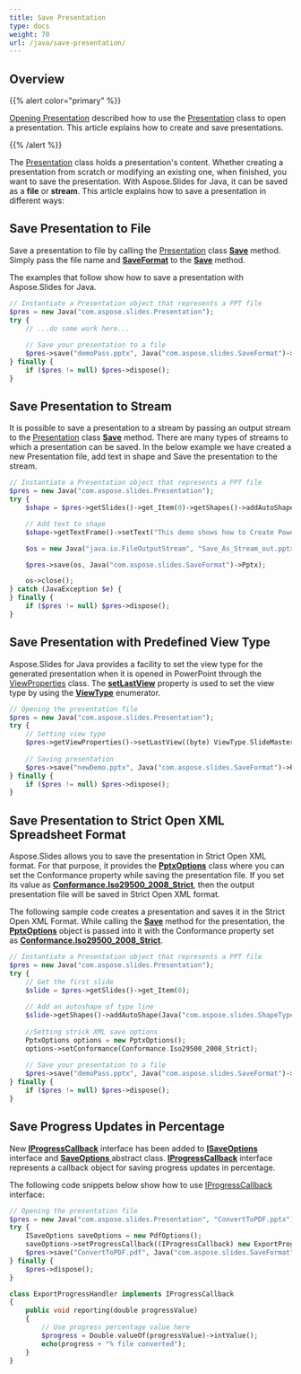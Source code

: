 ```yaml
---
title: Save Presentation
type: docs
weight: 70
url: /java/save-presentation/
---
```


## **Overview**
{{% alert color="primary" %}} 

[Opening Presentation](/slides/java/opening-a-presentation/) described how to use the [Presentation](https://apireference.aspose.com/slides/java/com.aspose.slides/Presentation) class to open a presentation. This article explains how to create and save presentations.

{{% /alert %}} 

The [Presentation](https://apireference.aspose.com/slides/java/com.aspose.slides/Presentation) class holds a presentation's content. Whether creating a presentation from scratch or modifying an existing one, when finished, you want to save the presentation. With Aspose.Slides for Java, it can be saved as a **file** or **stream**. This article explains how to save a presentation in different ways:

## **Save Presentation to File**
Save a presentation to file by calling the [Presentation](https://apireference.aspose.com/slides/java/com.aspose.slides/Presentation) class [**Save**](https://apireference.aspose.com/slides/java/com.aspose.slides/Presentation#save-java.lang.String-int-) method. Simply pass the file name and [**SaveFormat**](https://apireference.aspose.com/slides/java/com.aspose.slides/SaveFormat) to the [**Save**](https://apireference.aspose.com/slides/java/com.aspose.slides/Presentation#save-java.lang.String-int-) method.

The examples that follow show how to save a presentation with Aspose.Slides for Java.

```php
// Instantiate a Presentation object that represents a PPT file
$pres = new Java("com.aspose.slides.Presentation");
try {
    // ...do some work here...
    
    // Save your presentation to a file
    $pres->save("demoPass.pptx", Java("com.aspose.slides.SaveFormat")->Pptx);
} finally {
    if ($pres != null) $pres->dispose();
}
```

## **Save Presentation to Stream**
It is possible to save a presentation to a stream by passing an output stream to the [Presentation](https://apireference.aspose.com/slides/java/com.aspose.slides/Presentation) class [**Save**](https://apireference.aspose.com/slides/java/com.aspose.slides/Presentation#save-java.io.OutputStream-int-) method. There are many types of streams to which a presentation can be saved. In the below example we have created a new Presentation file, add text in shape and Save the presentation to the stream.

```php
// Instantiate a Presentation object that represents a PPT file
$pres = new Java("com.aspose.slides.Presentation");
try {
    $shape = $pres->getSlides()->get_Item(0)->getShapes()->addAutoShape(Java("com.aspose.slides.ShapeType")->Rectangle, 200, 200, 200, 200);

    // Add text to shape
    $shape->getTextFrame()->setText("This demo shows how to Create PowerPoint file and save it to Stream.");

    $os = new Java("java.io.FileOutputStream", "Save_As_Stream_out.pptx");

    $pres->save(os, Java("com.aspose.slides.SaveFormat")->Pptx);

    os->close();
} catch (JavaException $e) {
} finally {
    if ($pres != null) $pres->dispose();
}
```

## **Save Presentation with Predefined View Type**
Aspose.Slides for Java provides a facility to set the view type for the generated presentation when it is opened in PowerPoint through the [ViewProperties](https://apireference.aspose.com/slides/java/com.aspose.slides/ViewProperties) class. The [**setLastView**](https://apireference.aspose.com/slides/java/com.aspose.slides/ViewProperties#setLastView-int-) property is used to set the view type by using the [**ViewType**](https://apireference.aspose.com/slides/java/com.aspose.slides/ViewType) enumerator.

```php
// Opening the presentation file
$pres = new Java("com.aspose.slides.Presentation");
try {
    // Setting view type
    $pres->getViewProperties()->setLastView((byte) ViewType.SlideMasterView);
    
    // Saving presentation
    $pres->save("newDemo.pptx", Java("com.aspose.slides.SaveFormat")->Pptx);
} finally {
    if ($pres != null) $pres->dispose();
}
```

## **Save Presentation to Strict Open XML Spreadsheet Format**
Aspose.Slides allows you to save the presentation in Strict Open XML format. For that purpose, it provides the [**PptxOptions**](https://apireference.aspose.com/slides/java/com.aspose.slides/pptxoptions) class where you can set the Conformance property while saving the presentation file. If you set its value as [**Conformance.Iso29500_2008_Strict**](https://apireference.aspose.com/slides/java/com.aspose.slides/Conformance#Iso29500_2008_Strict), then the output presentation file will be saved in Strict Open XML format.

The following sample code creates a presentation and saves it in the Strict Open XML Format. While calling the [**Save**](https://apireference.aspose.com/slides/java/com.aspose.slides/Presentation#save-java.lang.String-int-com.aspose.slides.ISaveOptions-) method for the presentation, the [**PptxOptions**](https://apireference.aspose.com/slides/java/com.aspose.slides/pptxoptions) object is passed into it with the Conformance property set as [**Conformance.Iso29500_2008_Strict**](https://apireference.aspose.com/slides/java/com.aspose.slides/Conformance#Iso29500_2008_Strict).

```php
// Instantiate a Presentation object that represents a PPT file
$pres = new Java("com.aspose.slides.Presentation");
try {
    // Get the first slide
    $slide = $pres->getSlides()->get_Item(0);
    
    // Add an autoshape of type line
    $slide->getShapes()->addAutoShape(Java("com.aspose.slides.ShapeType")->Line, 50, 150, 300, 0);
    
    //Setting strick XML save options
    PptxOptions options = new PptxOptions();
    options->setConformance(Conformance.Iso29500_2008_Strict);
    
    // Save your presentation to a file
    $pres->save("demoPass.pptx", Java("com.aspose.slides.SaveFormat")->Pptx, options);
} finally {
    if ($pres != null) $pres->dispose();
}

```

## **Save Progress Updates in Percentage**
New [**IProgressCallback**](https://apireference.aspose.com/slides/java/com.aspose.slides/IProgressCallback) interface has been added to [**ISaveOptions**](https://apireference.aspose.com/slides/java/com.aspose.slides/ISaveOptions) interface and [**SaveOptions** ](https://apireference.aspose.com/slides/java/com.aspose.slides/SaveOptions)abstract class. [**IProgressCallback**](https://apireference.aspose.com/slides/java/com.aspose.slides/IProgressCallback) interface represents a callback object for saving progress updates in percentage.  

The following code snippets below show how to use [IProgressCallback](https://apireference.aspose.com/slides/java/com.aspose.slides/IProgressCallback) interface:

```php
// Opening the presentation file
$pres = new Java("com.aspose.slides.Presentation", "ConvertToPDF.pptx");
try {
    ISaveOptions saveOptions = new PdfOptions();
    saveOptions->setProgressCallback((IProgressCallback) new ExportProgressHandler());
    $pres->save("ConvertToPDF.pdf", Java("com.aspose.slides.SaveFormat")->Pdf, saveOptions);
} finally {
    $pres->dispose();
}
```
```php
class ExportProgressHandler implements IProgressCallback 
{
    public void reporting(double progressValue) 
	{
        // Use progress percentage value here
        $progress = Double.valueOf(progressValue)->intValue();
        echo(progress + "% file converted");
    }
}
```
